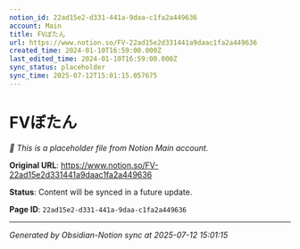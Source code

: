```yaml
---
notion_id: 22ad15e2-d331-441a-9daa-c1fa2a449636
account: Main
title: FVぼたん
url: https://www.notion.so/FV-22ad15e2d331441a9daac1fa2a449636
created_time: 2024-01-10T16:59:00.000Z
last_edited_time: 2024-01-10T16:59:00.000Z
sync_status: placeholder
sync_time: 2025-07-12T15:01:15.057675
---
```


# FVぼたん

*🔄 This is a placeholder file from Notion Main account.*

**Original URL**: https://www.notion.so/FV-22ad15e2d331441a9daac1fa2a449636

**Status**: Content will be synced in a future update.

**Page ID**: `22ad15e2-d331-441a-9daa-c1fa2a449636`

---

*Generated by Obsidian-Notion sync at 2025-07-12 15:01:15*

